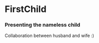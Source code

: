 <h1>FirstChild</h1>
<h3>Presenting the nameless child</h3>
<p>Collaboration between husband and wife :)</p>
